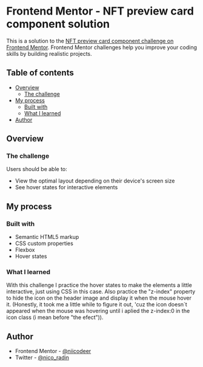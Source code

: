# Frontend Mentor - NFT preview card component solution

This is a solution to the [NFT preview card component challenge on Frontend Mentor](https://www.frontendmentor.io/challenges/nft-preview-card-component-SbdUL_w0U). Frontend Mentor challenges help you improve your coding skills by building realistic projects. 

## Table of contents

- [Overview](#overview)
  - [The challenge](#the-challenge)
- [My process](#my-process)
  - [Built with](#built-with)
  - [What I learned](#what-i-learned)
- [Author](#author)


## Overview

### The challenge

Users should be able to:

- View the optimal layout depending on their device's screen size
- See hover states for interactive elements

## My process

### Built with

- Semantic HTML5 markup
- CSS custom properties
- Flexbox
- Hover states

### What I learned
With this challenge I practice the hover states to make the elements a little interactive, just using CSS in this case. Also practice the "z-index" property to hide the icon on the header image and display it when the mouse hover it. (Honestly, it took me a little while to figure it out, 'cuz the icon doesn´t appeared when the mouse was hovering until i aplied the z-index:0 in the icon class (i mean before "the efect")).
 
## Author

- Frontend Mentor - [@niicodeer](https://www.frontendmentor.io/profile/niicodeer)
- Twitter - [@nico_radin](https://www.twitter.com/nico_radin)

